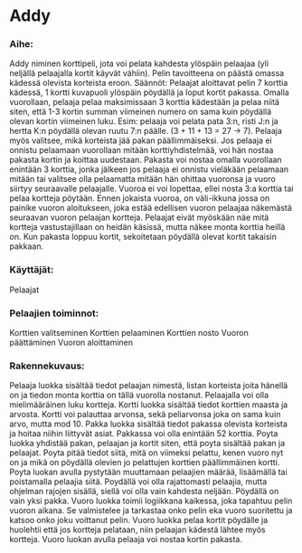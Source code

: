 # Addy

### Aihe: 
Addy niminen korttipeli, jota voi pelata kahdesta ylöspäin pelaajaa (yli neljällä pelaajalla kortit käyvät vähiin). Pelin tavoitteena on päästä omassa kädessä olevista korteista eroon. Säännöt: Pelaajat aloittavat pelin 7 korttia kädessä, 1 kortti kuvapuoli ylöspäin pöydällä ja loput kortit pakassa. Omalla vuorollaan, pelaaja pelaa maksimissaan 3 korttia kädestään ja pelaa niitä siten, että 1-3 kortin summan viimeinen numero on sama kuin pöydällä olevan kortin viimeinen luku. Esim: pelaaja voi pelata pata 3:n, risti J:n ja hertta K:n pöydällä olevan ruutu 7:n päälle. (3 + 11 + 13 = 27 -> 7). Pelaaja myös valitsee, mikä korteista jää pakan päällimmäiseksi. Jos pelaaja ei onnistu pelaamaan vuorollaan mitään korttiyhdistelmää, voi hän nostaa pakasta kortin ja koittaa uudestaan. Pakasta voi nostaa omalla vuorollaan enintään 3 korttia, jonka jälkeen jos pelaaja ei onnistu vieläkään pelaamaan mitään tai valitsee olla pelaamatta mitään hän ohittaa vuoronsa ja vuoro siirtyy seuraavalle pelaajalle. Vuoroa ei voi lopettaa, ellei nosta 3:a korttia tai pelaa kortteja pöytään. Ennen jokaista vuoroa, on väli-ikkuna jossa on painike vuoron aloitukseen, joka estää edellisen vuoron pelaajaa näkemästä seuraavan vuoron pelaajan kortteja. Pelaajat eivät myöskään näe mitä kortteja vastustajillaan on heidän käsissä, mutta näkee monta korttia heillä on. Kun pakasta loppuu kortit, sekoitetaan pöydällä olevat kortit takaisin pakkaan.

### Käyttäjät:
Pelaajat

### Pelaajien toiminnot:

Korttien valitseminen
Korttien pelaaminen
Korttien nosto
Vuoron päättäminen
Vuoron aloittaminen

### Rakennekuvaus:
Pelaaja luokka sisältää tiedot pelaajan nimestä, listan korteista joita hänellä on ja tiedon monta korttia on tällä vuorolla nostanut. Pelaajalla voi olla mielimääräinen luku kortteja. Kortti luokka sisältää tiedot korttien maasta ja arvosta. Kortti voi palauttaa arvonsa, sekä peliarvonsa joka on sama kuin arvo, mutta mod 10. Pakka luokka sisältää tiedot pakassa olevista korteista ja hoitaa niihin liittyvät asiat. Pakkassa voi olla enintään 52 korttia. Poyta luokka yhdistää pakan, pelaajan ja kortit siten, että poyta sisältää pakan ja pelaajat. Poyta pitää tiedot siitä, mitä on viimeksi pelattu, kenen vuoro nyt on ja mikä on pöydällä olevien jo pelattujen korttien päällimmäinen kortti. Poyta luokan avulla pystytään muuttamaan pelaajien määrää, lisäämällä tai poistamalla pelaajia siitä. Poydällä voi olla rajattomasti pelaajia, mutta ohjelman rajojen sisällä, siellä voi olla vain kahdesta neljään. Pöydällä on vain yksi pakka. Vuoro luokka toimii logiikkana kaikessa, joka tapahtuu pelin vuoron aikana. Se valmistelee ja tarkastaa onko pelin eka vuoro suoritettu ja katsoo onko joku voittanut pelin. Vuoro luokka pelaa kortit pöydälle ja huolehtii että jos kortteja pelataan, niin pelaajan kädestä lähtee myös kortteja. Vuoro luokan avulla pelaaja voi nostaa kortin pakasta.
